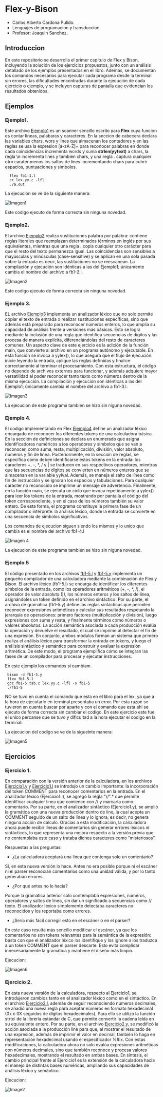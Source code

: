 # Flex-y-Bison
- Carlos Alberto Cardona Pulido.
- Lenguajes de programacion y transduccion.
- Profesor: Joaquin Sanchez.
## Introduccion
En este repositorio se desarrolla el primer capítulo de Flex y Bison, incluyendo la solución de los ejercicios propuestos, junto con un análisis detallado de los ejemplos presentados en el libro. Además, se documentan los comandos necesarios para ejecutar cada programa desde la terminal sin errores, las dificultades encontradas durante la ejecución de cada ejercicio o ejemplo, y se incluyen capturas de pantalla que evidencian los resultados obtenidos.

## Ejemplos
### Ejemplo1.
Este archivo [Ejemplo1](https://github.com/ALMA3112/Introduccion-Flex-y-Bison/blob/main/Ejemplos/Ejemplo%201/fb1-1.l)  es un scanner sencillo escrito para **Flex** cuya funcion es contar lineas, palabaras y caracteres. En la seccion de cabecera declara las variables chars, wors y lines que almacenan los contadores y en las reglas se usa la expresion [a-zA-Z]+ para reconocer palabras  en donde cada coincidencias incrementa words y suma **strlen(yytext)** a chars, la regla \n incrementa lines y tambien chars, y una regla . captura cualquier otro carater menos los saltos de lines incrementando chars para cubrir espacios, puntuaciones y simbolos. 
  ```
    flex fb1-1.l
    cc lex.yy.c -lfl
    ./a.out
  ```
La ejecucion se ve de la siguiente manera:

![Imagen1](https://github.com/ALMA3112/Introduccion-Flex-y-Bison/blob/main/Imagenes/Captura%20desde%202025-08-19%2019-22-18.png) 

Este codigo ejecuto de forma correcta sin ninguna novedad. 

### Ejemplo2.
El archivo [Ejemplo2](https://github.com/ALMA3112/Introduccion-Flex-y-Bison/blob/main/Ejemplos/Ejemplo%202/fb1-2.l) realiza sustituciones palabra por palabra: contiene reglas literales que reemplazan determinados términos en inglés por sus equivalentes, mientras que una regla . copia cualquier otro carácter para que el resto del texto permanezca igual. Las coincidencias son sensibles a mayúsculas y minúsculas (case-sensitive) y se aplican en una sola pasada sobre la entrada es decir, las sustituciones no se reescanean. La compilación y ejecución son idénticas a las del Ejemplo1; únicamente cambia el nombre del archivo a fb1-2.l.

![Imagen2](https://github.com/ALMA3112/Introduccion-Flex-y-Bison/blob/main/Imagenes/Captura%20desde%202025-08-19%2019-50-16.png) 

Este codigo ejecuto de forma correcta sin ninguna novedad. 

### Ejemplo 3.
EL archivo [Ejemplo3](https://github.com/ALMA3112/Introduccion-Flex-y-Bison/blob/main/Ejemplos/Ejemplo%203/fb1-3.l) implementa un analizador léxico que no solo permite copiar el texto de entrada o realizar sustituciones específicas, sino que además está preparado para reconocer números enteros, lo que amplía su capacidad de análisis frente a versiones más básicas. Esto se logra mediante la inclusión de una regla que identifica secuencias de dígitos y las procesa de manera explícita, diferenciándolas del resto de caracteres comunes. Un aspecto clave de este ejercicio es la adición de la función main, que convierte al archivo en un programa autónomo y ejecutable. En esta función se invoca a yylex(), lo que asegura que el flujo de ejecución inicie leyendo la entrada, aplique las reglas definidas y finalice correctamente al terminar el procesamiento. Con esta estructura, el código no depende de archivos externos para funcionar, y además adquiere mayor versatilidad al poder reconocer tanto texto como números dentro de la misma ejecución. La compilación y ejecución son idénticas a las del Ejemplo1; únicamente cambia el nombre del archivo a fb1-3.l.

![Imagen3](https://github.com/ALMA3112/Introduccion-Flex-y-Bison/blob/main/Imagenes/Captura%20desde%202025-08-19%2020-14-41.png) 

La ejecucion de este programa tambien se hizo sin niguna novedad.

### Ejemplo 4. 
El codigo implementando en Flex [Ejemplo4](https://github.com/ALMA3112/Introduccion-Flex-y-Bison/blob/main/Ejemplos/Ejemplo%204/fb1-4.l) define un analizador léxico encargado de reconocer los diferentes tokens de una calculadora básica. En la sección de definiciones se declara un enumerado que asigna identificadores numéricos a los operadores y símbolos que se van a reconocer, como suma, resta, multiplicación, división, valor absoluto, números y fin de línea. Posteriormente, en la sección de reglas, se especifica cómo deben identificarse estos tokens en la entrada: los caracteres +, -, *, / y | se traducen en sus respectivos operadores, mientras que las secuencias de dígitos se convierten en números enteros que se almacenan en la variable yylval. Además, se maneja el salto de línea como fin de instrucción y se ignoran los espacios y tabulaciones. Para cualquier carácter no reconocido se imprime un mensaje de advertencia. Finalmente, en la función main, se ejecuta un ciclo que invoca repetidamente a yylex() para leer los tokens de la entrada, mostrando por pantalla el código del token correspondiente, y en el caso de los números también su valor entero. De esta forma, el programa constituye la primera fase de un compilador o intérprete: la análisis léxico, donde la entrada se convierte en una secuencia de símbolos significativos.

Los comandos de ejecucion siguen siendo los mismos y lo unico que cambia es el nombre del archivo fb1-4.l

![Imagen 4](https://github.com/ALMA3112/Introduccion-Flex-y-Bison/blob/main/Imagenes/Captura%20desde%202025-08-19%2022-38-18.png)

La ejecucion de este programa tambien se hizo sin niguna novedad.

### Ejemplo 5
El código presentado en los archivos [fb1-5.l](https://github.com/ALMA3112/Introduccion-Flex-y-Bison/blob/main/Ejemplos/Ejemplo%205/fb1-5.l) y [fb1-5.y](https://github.com/ALMA3112/Introduccion-Flex-y-Bison/blob/main/Ejemplos/Ejemplo%205/fb1-5.y) implementa un pequeño compilador de una calculadora mediante la combinación de Flex y Bison. El archivo léxico (fb1-5.l) se encarga de identificar los diferentes símbolos de la entrada, como los operadores aritméticos (+, -, *, /), el operador de valor absoluto (|), los números enteros y los saltos de línea, asignándoles un token definido en el archivo sintáctico. Por su parte, el archivo de gramática (fb1-5.y) define las reglas sintácticas que permiten reconocer expresiones aritméticas y calcular sus resultados respetando la jerarquía de operaciones: primero factores (multiplicación y división), luego expresiones con suma y resta, y finalmente términos como números o valores absolutos. La acción semántica asociada a cada producción evalúa la operación y devuelve el resultado, el cual se imprime al detectar el fin de una expresión. En conjunto, ambos módulos forman un sistema que primero realiza el análisis léxico para transformar la entrada en tokens, y luego el análisis sintáctico y semántico para construir y evaluar la expresión aritmética. De este modo, el programa ejemplifica cómo se integran las fases de un compilador para procesar y ejecutar instrucciones.

En este ejemplo los comandos si cambiam.
 ```
  bison -d fb1-5.y
  flex fb1-5.l
  gcc fb1-5.tab.c lex.yy.c -lfl -o fb1-5
  ./fb1-5
 ```
NO se tuvo en cuenta el comando que esta en el libro para el lex, ya que a la hora de ejecutarlo en terminal presentaba un error. Por esta razon se tuvieron en cuenta buscar por aparte y con el comando que esta ahi se ejecuto de forma correcta sin cambiar el codigo. En este ejercicio este fue el unico percanse que se tuvo y dificultad a la hora ejecutar el codigo en la terminal. 

La ejecucion del codigo se ve de la sigueinte manera: 

![Imagen5](https://github.com/ALMA3112/Introduccion-Flex-y-Bison/blob/main/Imagenes/Captura%20desde%202025-08-19%2022-55-55.png)

## Ejercicios
### Ejercicio 1.
En comparación con la versión anterior de la calculadora, en los archivos [Ejercicio1.y](https://github.com/ALMA3112/Introduccion-Flex-y-Bison/blob/main/Ejercicios/Ejercicio1/Ejercicio1.y) y [Ejercicio1.l](https://github.com/ALMA3112/Introduccion-Flex-y-Bison/blob/main/Ejercicios/Ejercicio1/Ejercicio1.l) se introdujo un cambio importante: la incorporación del token COMMENT para reconocer comentarios en la entrada. En el analizador léxico (Ejercicio1.l), se agregó la regla "//".* que permite identificar cualquier línea que comience con // y marcarla como comentario. Por su parte, en el analizador sintáctico (Ejercicio1.y), se amplió la gramática con una nueva producción dentro de line, la cual acepta un COMMENT seguido de un salto de línea y lo ignora, es decir, no genera ninguna acción de cálculo. Gracias a esta modificación, la calculadora ahora puede recibir líneas de comentarios sin generar errores léxicos ni sintácticos, lo que representa una mejora respecto a la versión previa que no contemplaba este caso y trataba dichos caracteres como “misteriosos”.

Respuestas a las preguntas:
- ¿La calculadora aceptará una línea que contenga solo un comentario?

Sí, en esta nueva versión lo hace. Antes no era posible porque ni el escáner ni el parser reconocían comentarios como una unidad válida, y por lo tanto generaban errores.

- ¿Por qué antes no lo hacía?

Porque la gramática anterior solo contemplaba expresiones, números, operadores y saltos de línea, sin dar un significado a secuencias como // texto. El analizador léxico simplemente detectaba caracteres no reconocidos y los reportaba como errores.

- ¿Sería más fácil corregir esto en el escáner o en el parser?


En este caso resulta más sencillo modificar el escáner, ya que los comentarios no son tokens relevantes para la semántica de la expresión: basta con que el analizador léxico los identifique y los ignore o los traduzca a un token COMMENT que el parser descarte. Esto evita complicar innecesariamente la gramática y mantiene el diseño más limpio.

Ejecucion: 

![Imagen6](https://github.com/ALMA3112/Introduccion-Flex-y-Bison/blob/main/Imagenes/Captura%20desde%202025-08-19%2023-16-02.png)

### Ejercicio 2. 
En esta nueva versión de la calculadora, respecto al Ejercicio1, se introdujeron cambios tanto en el analizador léxico como en el sintáctico. En el archivo [Ejercicio2.l](https://github.com/ALMA3112/Introduccion-Flex-y-Bison/blob/main/Ejercicios/Ejercicio2/Ejercicio2.l), además de seguir reconociendo números decimales, se añadió una nueva regla para aceptar números en formato hexadecimal (0x o 0X seguidos de dígitos hexadecimales). Para ello se utilizó la función strtol de la librería estándar de C, que permite convertir la cadena leída en su equivalente entero. Por su parte, en el archivo [Ejercicio2.y](https://github.com/ALMA3112/Introduccion-Flex-y-Bison/blob/main/Ejercicios/Ejercicio2/Ejercicio2.y), se modificó la acción asociada a la producción line para que, al mostrar el resultado de una expresión, además de imprimir el valor en decimal, también lo haga en representación hexadecimal usando el especificador %#lx. Con estas modificaciones, la calculadora ahora no solo evalúa expresiones aritméticas con números decimales, sino que también reconoce y procesa valores hexadecimales, mostrando el resultado en ambas bases. En síntesis, el cambio principal frente al Ejercicio1 es la extensión de la calculadora hacia el manejo de distintas bases numéricas, ampliando sus capacidades de análisis léxico y semántico.

Ejecucion: 

![Image2](https://github.com/ALMA3112/Introduccion-Flex-y-Bison/blob/main/Imagenes/Captura%20desde%202025-08-19%2023-26-42.png)
